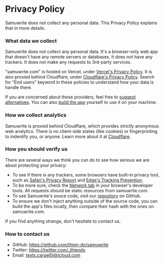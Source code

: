 # Privacy Policy

Samuwrite does not collect any personal data. This Privacy Policy explains that in more details.

### What data we collect

Samuwrite does not collect any personal data. It's a browser-only web app that doesn't have any remote servers or databases. It does not have any trackers. It does not make any requests to 3rd-party services.

"samuwrite.com" is hosted on Vercel, under [Vercel's Privacy Policy](https://vercel.com/legal/privacy-policy). It is also proxied behind Cloudflare, under [Cloudflare's Privacy Policy](https://www.cloudflare.com/privacypolicy/). Search for "End users" keyword in these policies to understand how your data is handle there.

If you are concerned about these providers, feel free to [suggest alternatives](https://github.com/thien-do/samuwrite/issues/new). You can also [build the app](https://github.com/thien-do/samuwrite) yourself to use it on your machine.

### How we collect analytics

Samuwrite is proxied behind Cloudflare, which provides strictly anonymous web analytics. There is no client-side states (like cookies) or fingerprinting to indentify you, or anyone. Learn more about it at [Cloudflare](https://www.cloudflare.com/web-analytics/).

### How you should verify us

There are several ways we think you can do to see how serious we are about protecting your privacy:

- To see if there is any trackers, some browsers have built-in privacy tool, such as [Safari's Privacy Report](https://support.apple.com/guide/safari/view-a-privacy-report-ibrw35004465/mac) and [Edge's Tracking Prevention](https://support.microsoft.com/en-us/microsoft-edge/learn-about-tracking-prevention-in-microsoft-edge-5ac125e8-9b90-8d59-fa2c-7f2e9a44d869).
- To be more sure, check the [Network tab](https://developer.chrome.com/docs/devtools/network) in your browser's developer tools. All requests should be static resources from samuwrite.com.
- To see Samuwrite's souce code, visit our [repository](https://github.com/thien-do/samuwrite) on GitHub.
- To ensure we don't inject anything outside of the source code, you can build the app's files locally, then compare their hash with the ones on samuwrite.com.

If you find anything strange, don't hesitate to contact us.

### How to contact us

- GitHub: https://github.com/thien-do/samuwrite
- Twitter: https://twitter.com/_thiendo
- Email: texts.carpel0i@icloud.com
